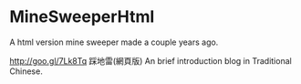 MineSweeperHtml
===============

A html version mine sweeper made a couple years ago.

http://goo.gl/7Lk8Tq 踩地雷(網頁版) 
An brief introduction blog in Traditional Chinese.
